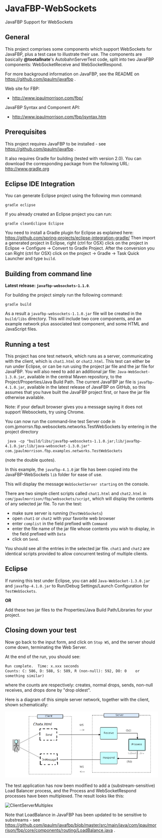 JavaFBP-WebSockets
===

JavaFBP Support for WebSockets 


General
---

This project comprises some components which support WebSockets for JavaFBP, plus a test case to illustrate their use.  The components are basically **@tootallnate**'s AutobahnServerTest code, split into two JavaFBP components: WebSocketReceive and WebSocketRespond.

For more background information on JavaFBP, see the README on https://github.com/jpaulm/javafbp .

Web site for FBP: 
* http://www.jpaulmorrison.com/fbp/
 
JavaFBP Syntax and Component API:
* http://www.jpaulmorrison.com/fbp/jsyntax.htm

Prerequisites
---

This project requires JavaFBP to be installed - see https://github.com/jpaulm/javafbp .

It also requires Gradle for building (tested with version 2.0). You can download the corresponding package from the following URL: http://www.gradle.org

Eclipse IDE Integration
---

You can generate Eclipse project using the following mvn command:

    gradle eclipse

If you already created an Eclipse project you can run:

    gradle cleanEclipse Eclipse

You need to install a Gradle plugin for Eclipse as explained here:
https://github.com/spring-projects/eclipse-integration-gradle/
Then import a generated project in Eclipse, right (ctrl for OSX) click on the project in Eclipse -> Configure -> Convert to Gradle Project. After the conversion you can Right (ctrl for OSX) click on the project -> Gradle -> Task Quick Launcher and type `build`.


Building from command line
---

**Latest release: `javafbp-websockets-1.1.0`**.

For building the project simply run the following command:

    gradle build

As a result a `javafbp-websockets-1.1.0.jar` file will be created in the `build/libs` directory. This will include two core components, and an example network plus associated test component, and some HTML and JavaScript files.


Running a test
----

This project has one test network, which runs as a server, communicating with the client, which is `chat1.html` or `chat2.html`. This test can either be run under Eclipse, or can be run using the project jar file and the jar file for JavaFBP.  You will also need to add an additional jar file: `Java-WebSocket-1.3.0.jar`, available in the central Maven repository, to the Project/Properties/Java Build Path.  The current JavaFBP jar file is `javafbp-4.1.0.jar`, available in the latest release of JavaFBP on GitHub, so this assumes that you have built the JavaFBP project first, or have the jar file otherwise available.

Note: if your default browser gives you a message saying it does not support Websockets, try using Chrome.

You can now run the command-line test Server code in com.jpmorrsn.fbp.websockets.networks.TestWebSockets by entering in the project directory

     java -cp "build/libs/javafbp-websockets-1.1.0.jar;lib/javafbp-4.1.0.jar;lib/java-websocket-1.3.0.jar" com.jpaulmorrison.fbp.examples.networks.TestWebSockets
    
(note the double quotes).

In this example, the `javafbp-4.1.0` jar file has been copied into the JavaFBP-WebSockets `lib` folder for ease of use.

This will display the message `WebSocketServer starting` on the console.

There are two simple client scripts called `chat1.html` and `chat2.html` in `com/jpaulmorrison/fbp/websockets/script`, which will display the contents of any selected jar file.  To run the test:
- make sure server is running (`TestWebSockets`)
- open `chat1` or `chat2` with your favorite web browser 
- enter `complist` in the field prefixed with `Command`
- enter the file name of the jar file whose contents you wish to display, in the field prefixed with `Data`
- click on `Send`. 

You should see all the entries in the selected jar file.  `chat1` and `chat2` are identical scripts provided to allow concurrent testing of multiple clients.

Eclipse
-------

If running this test under Eclipse, you can add `Java-WebSocket-1.3.0.jar` and `javafbp-4.1.0.jar` to Run/Debug Settings/Launch Configuration for `TestWebSockets`.

**OR**

Add these two jar files to the Properties/Java Build Path/Libraries for your project.

Closing down your test
---------

Now go back to the input form, and click on `Stop WS`, and the server should come down, terminating the Web Server.

At the end of the run, you should see:

    Run complete.  Time: x.xxx seconds
    Counts: C: 586, D: 588, S: 589, R (non-null): 592, DO: 0    or something similar)
    
where the counts are respectively: creates, normal drops, sends, non-null receives, and drops done by "drop oldest".  

Here is a diagram of this simple server network, together with the client, shown schematically:

![ClientServer](https://github.com/jpaulm/javafbp-websockets/blob/master/docs/ClientServer.png "Diagram of Client and Server Network")

The test application has now been modified to add a (substream-sensitive) Load Balancer process, and the Process and WebSocketRespond processes have been multiplexed.  The result looks like this:

![ClientServerMultiplex](https://github.com/jpaulm/javafbp-websockets/blob/master/docs/ClientServerMultiplex.png "Diagram of Client and Server Network")

Note that LoadBalance in JavaFBP has been updated to be sensitive to substreams - see https://github.com/jpaulm/javafbp/blob/master/src/main/java/com/jpaulmorrison/fbp/core/components/routing/LoadBalance.java .



